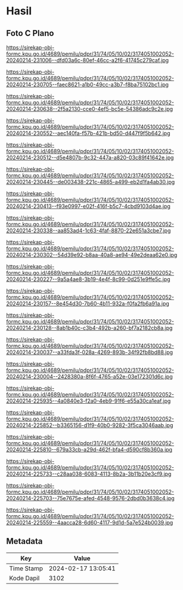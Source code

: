 # Hasil

## Foto C Plano

https://sirekap-obj-formc.kpu.go.id/4689/pemilu/pdpr/31/74/05/10/02/3174051002052-20240214-231006--dfd03a6c-80ef-46cc-a2f6-41745c279caf.jpg

https://sirekap-obj-formc.kpu.go.id/4689/pemilu/pdpr/31/74/05/10/02/3174051002052-20240214-230705--faec8621-a1b0-49cc-a3b7-f8ba75102bc1.jpg

https://sirekap-obj-formc.kpu.go.id/4689/pemilu/pdpr/31/74/05/10/02/3174051002052-20240214-230638--2f5a2130-cce0-4ef5-bc5e-54386adc9c2e.jpg

https://sirekap-obj-formc.kpu.go.id/4689/pemilu/pdpr/31/74/05/10/02/3174051002052-20240214-230552--aec140fa-f57b-421b-bd50-d447f9f5b642.jpg

https://sirekap-obj-formc.kpu.go.id/4689/pemilu/pdpr/31/74/05/10/02/3174051002052-20240214-230512--d5e4807b-9c32-447a-a820-03c89f41642e.jpg

https://sirekap-obj-formc.kpu.go.id/4689/pemilu/pdpr/31/74/05/10/02/3174051002052-20240214-230445--de003438-221c-4865-a499-eb2d1fa4ab30.jpg

https://sirekap-obj-formc.kpu.go.id/4689/pemilu/pdpr/31/74/05/10/02/3174051002052-20240214-230413--f93e0997-e02f-416f-b5c7-4cbd9103d4ae.jpg

https://sirekap-obj-formc.kpu.go.id/4689/pemilu/pdpr/31/74/05/10/02/3174051002052-20240214-230338--aa853ad4-1c63-4faf-8870-22e651a3cbe7.jpg

https://sirekap-obj-formc.kpu.go.id/4689/pemilu/pdpr/31/74/05/10/02/3174051002052-20240214-230302--54d39e92-b8aa-40a8-ae94-49e2deaa62e0.jpg

https://sirekap-obj-formc.kpu.go.id/4689/pemilu/pdpr/31/74/05/10/02/3174051002052-20240214-230227--9a5a4ae8-3b19-4e4f-8c99-0d251e9ffe5c.jpg

https://sirekap-obj-formc.kpu.go.id/4689/pemilu/pdpr/31/74/05/10/02/3174051002052-20240214-230157--8e454d30-7b60-4b11-932a-f0fa2fb6a91a.jpg

https://sirekap-obj-formc.kpu.go.id/4689/pemilu/pdpr/31/74/05/10/02/3174051002052-20240214-230128--8ab1b40c-c3b4-492b-a260-bf7a2182cb8a.jpg

https://sirekap-obj-formc.kpu.go.id/4689/pemilu/pdpr/31/74/05/10/02/3174051002052-20240214-230037--a33fda3f-028a-4269-893b-34f92fb8bd88.jpg

https://sirekap-obj-formc.kpu.go.id/4689/pemilu/pdpr/31/74/05/10/02/3174051002052-20240214-230004--2428380a-8f6f-4765-a52e-03e172301d6c.jpg

https://sirekap-obj-formc.kpu.go.id/4689/pemilu/pdpr/31/74/05/10/02/3174051002052-20240214-225935--4a0840e3-f2a0-4eb9-91f6-e55a30ca1eaf.jpg

https://sirekap-obj-formc.kpu.go.id/4689/pemilu/pdpr/31/74/05/10/02/3174051002052-20240214-225852--b3365156-d1f9-40b0-9282-3f5ca3046aab.jpg

https://sirekap-obj-formc.kpu.go.id/4689/pemilu/pdpr/31/74/05/10/02/3174051002052-20240214-225810--679a33cb-a29d-462f-bfa4-d590cf8b360a.jpg

https://sirekap-obj-formc.kpu.go.id/4689/pemilu/pdpr/31/74/05/10/02/3174051002052-20240214-225733--c28aa038-6083-4113-8b2a-3b11b20e3cf9.jpg

https://sirekap-obj-formc.kpu.go.id/4689/pemilu/pdpr/31/74/05/10/02/3174051002052-20240214-225703--75e7675e-afed-4548-9576-2dbd0b3638c4.jpg

https://sirekap-obj-formc.kpu.go.id/4689/pemilu/pdpr/31/74/05/10/02/3174051002052-20240214-225559--4aacca28-6d60-4117-9d1d-5a7e524b0039.jpg


## Metadata

| Key        | Value               |
| ---------- | ------------------- |
| Time Stamp | 2024-02-17 13:05:41 |
| Kode Dapil | 3102                |



